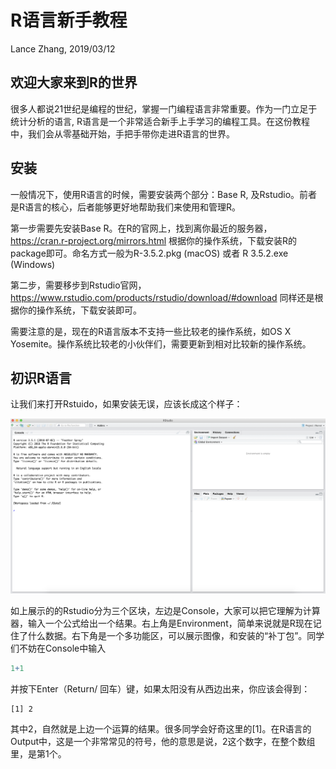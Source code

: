 R语言新手教程
================
Lance Zhang, 2019/03/12



欢迎大家来到R的世界
-------------------

很多人都说21世纪是编程的世纪，掌握一门编程语言非常重要。作为一门立足于统计分析的语言, R语言是一个非常适合新手上手学习的编程工具。在这份教程中，我们会从零基础开始，手把手带你走进R语言的世界。



安装
----

一般情况下，使用R语言的时候，需要安装两个部分：Base R, 及Rstudio。前者是R语言的核心，后者能够更好地帮助我们来使用和管理R。

第一步需要先安装Base R。在R的官网上，找到离你最近的服务器，<https://cran.r-project.org/mirrors.html> 根据你的操作系统，下载安装R的package即可。命名方式一般为R-3.5.2.pkg (macOS) 或者 R 3.5.2.exe (Windows)

第二步，需要移步到Rstudio官网，<https://www.rstudio.com/products/rstudio/download/#download> 同样还是根据你的操作系统，下载安装即可。

需要注意的是，现在的R语言版本不支持一些比较老的操作系统，如OS X Yosemite。操作系统比较老的小伙伴们，需要更新到相对比较新的操作系统。



## 初识R语言

让我们来打开Rstuido，如果安装无误，应该长成这个样子：

![Rstudio](https://raw.githubusercontent.com/Yuz13001/Rtutorial/master/Pics/Rstudio.png)

如上展示的的Rstudio分为三个区块，左边是Console，大家可以把它理解为计算器，输入一个公式给出一个结果。右上角是Environment，简单来说就是R现在记住了什么数据。右下角是一个多功能区，可以展示图像，和安装的“补丁包”。同学们不妨在Console中输入

```R
1+1
```

并按下Enter（Return/ 回车）键，如果太阳没有从西边出来，你应该会得到：

```
[1] 2
```

其中2，自然就是上边一个运算的结果。很多同学会好奇这里的[1]。在R语言的Output中，这是一个非常常见的符号，他的意思是说，2这个数字，在整个数组里，是第1个。